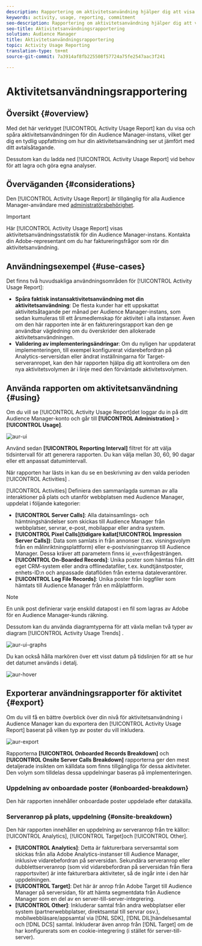 ```yaml
---
description: Rapportering om aktivitetsanvändning hjälper dig att visa och spåra aktivitetsanvändningen för din Audience Manager-instans, så att du kan jämföra den faktiska användningen med ditt avtalsenliga åtagande.
keywords: activity, usage, reporting, commitment
seo-description: Rapportering om aktivitetsanvändning hjälper dig att visa och spåra aktivitetsanvändningen för din Audience Manager-instans, så att du kan jämföra den faktiska användningen med ditt avtalsenliga åtagande.
seo-title: Aktivitetsanvändningsrapportering
solution: Audience Manager
title: Aktivitetsanvändningsrapportering
topic: Activity Usage Reporting
translation-type: tm+mt
source-git-commit: 7a3914af8fb225508f57724a75fe2547aac3f241

---
```



# Aktivitetsanvändningsrapportering

## Översikt {#overview}

Med det här verktyget [!UICONTROL Activity Usage Report] kan du visa och spåra aktivitetsanvändningen för din Audience Manager-instans, vilket ger dig en tydlig uppfattning om hur din aktivitetsanvändning ser ut jämfört med ditt avtalsåtagande.

Dessutom kan du ladda ned [!UICONTROL Activity Usage Report] vid behov för att lagra och göra egna analyser.

## Överväganden {#considerations}

Den [!UICONTROL Activity Usage Report] är tillgänglig för alla Audience Manager-användare med [administratörsbehörighet](edit-account-settings.md).

> [!IMPORTANT]
>
> Här [!UICONTROL Activity Usage Report] visas aktivitetsanvändningsstatistik för din Audience Manager-instans. Kontakta din Adobe-representant om du har faktureringsfrågor som rör din aktivitetsanvändning.

## Användningsexempel {#use-cases}

Det finns två huvudsakliga användningsområden för [!UICONTROL Activity Usage Report]:

* **Spåra faktisk instansaktivitetsanvändning mot din aktivitetsanvändning**: De flesta kunder har ett uppskattat aktivitetsåtagande per månad per Audience Manager-instans, som sedan kumuleras till ett årsmedlemskap för aktivitet i alla instanser. Även om den här rapporten inte är en faktureringsrapport kan den ge användbar vägledning om du överskrider den allokerade aktivitetsanvändningen.
* **Validering av implementeringsändringar**: Om du nyligen har uppdaterat implementeringen, till exempel konfigurerat vidarebefordran på Analytics-serversidan eller ändrat inställningarna för Target-serveranropet, kan den här rapporten hjälpa dig att kontrollera om den nya aktivitetsvolymen är i linje med den förväntade aktivitetsvolymen.

## Använda rapporten om aktivitetsanvändning {#using}

Om du vill se [!UICONTROL Activity Usage Report]det loggar du in på ditt Audience Manager-konto och går till **[!UICONTROL Administration]** > **[!UICONTROL Usage]**.

![aur-ui](assets/aur-ui.png)

Använd sedan **[!UICONTROL Reporting Interval]** filtret för att välja tidsintervall för att generera rapporten. Du kan välja mellan 30, 60, 90 dagar eller ett anpassat datumintervall.

När rapporten har lästs in kan du se en beskrivning av den valda perioden [!UICONTROL Activities] .

[!UICONTROL Activities] Definiera den sammanlagda summan av alla interaktioner på plats och utanför webbplatsen med Audience Manager, uppdelat i följande kategorier:

* **[!UICONTROL Server Calls]**: Alla datainsamlings- och hämtningshändelser som skickas till Audience Manager från webbplatser, servrar, e-post, mobilappar eller andra system.
* **[!UICONTROL Pixel Calls](tidigare kallat[!UICONTROL Impression Server Calls])**: Data som samlats in från annonser (t.ex. visningsvolym från en målinriktningsplattform) eller e-postvisningsanrop till Audience Manager. Dessa kräver att parametern finns i`d_event`frågesträngen.
* **[!UICONTROL On-Boarded Records]**: Unika poster som hämtas från ditt eget CRM-system eller andra offlinedatafiler, t.ex. kundtjänstposter, enhets-ID:n och anpassade dataflöden från externa dataleverantörer.
* **[!UICONTROL Log File Records]**: Unika poster från loggfiler som hämtats till Audience Manager från en målplattform.

> [!NOTE]
> En unik post definierar varje enskild datapost i en fil som lagras av Adobe för en Audience Manager-kunds räkning.

Dessutom kan du använda diagramtyperna för att växla mellan två typer av diagram [!UICONTROL Activity Usage Trends] .

![aur-ui-graphs](assets/aur-ui-graphs.png)

Du kan också hålla markören över ett visst datum på tidslinjen för att se hur det datumet används i detalj.

![aur-hover](assets/aur-hover.png)

## Exporterar användningsrapporter för aktivitet {#export}

Om du vill få en bättre överblick över din nivå för aktivitetsanvändning i Audience Manager kan du exportera den [!UICONTROL Activity Usage Report] baserat på vilken typ av poster du vill inkludera.

![aur-export](assets/aur-export.png)

Rapporterna **[!UICONTROL Onboarded Records Breakdown]** och **[!UICONTROL Onsite Server Calls Breakdown]** rapporterna ger den mest detaljerade insikten om källdata som finns tillgängliga för dessa aktiviteter. Den volym som tilldelas dessa uppdelningar baseras på implementeringen.

### Uppdelning av onboardade poster {#onboarded-breakdown}

Den här rapporten innehåller onboardade poster uppdelade efter datakälla.

### Serveranrop på plats, uppdelning {#onsite-breakdown}

Den här rapporten innehåller en uppdelning av serveranrop från tre källor: [!UICONTROL Analytics], [!UICONTROL Target]och [!UICONTROL Other].

* **[!UICONTROL Analytics]**: Detta är fakturerbara serversamtal som skickas från alla Adobe Analytics-instanser till Audience Manager, inklusive vidarebefordran på serversidan. Sekundära serveranrop eller dubblettserveranrop (som vid vidarebefordran på serversidan från flera rapportsviter) är inte fakturerbara aktiviteter, så de ingår inte i den här uppdelningen.
* **[!UICONTROL Target]**: Det här är anrop från Adobe Target till Audience Manager på serversidan, för att hämta segmentdata från Audience Manager som en del av en server-till-server-integrering.
* **[!UICONTROL Other]**: Inkluderar samtal från andra webbplatser eller system (partnerwebbplatser, direktsamtal till servrar osv.), mobilwebbläsare/appsamtal via [!DNL SDK], [!DNL DIL]händelsesamtal och [!DNL DCS] samtal. Inkluderar även anrop från [!DNL Target] om de har konfigurerats som en cookie-integrering (i stället för server-till-server).
